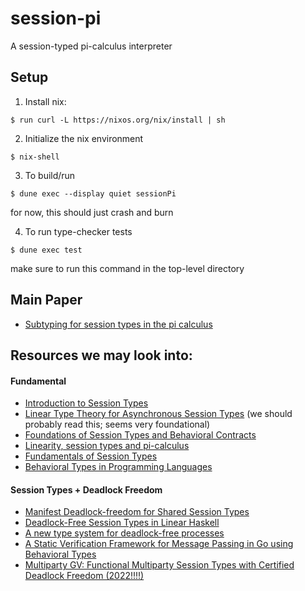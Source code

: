 # session-pi
A session-typed pi-calculus interpreter

## Setup

1. Install nix:
```
$ run curl -L https://nixos.org/nix/install | sh
```

2. Initialize the nix environment
```
$ nix-shell
```

3. To build/run
```
$ dune exec --display quiet sessionPi
```
for now, this should just crash and burn

4. To run type-checker tests
```
$ dune exec test
```
make sure to run this command in the top-level directory

## Main Paper
- [Subtyping for session types in the pi calculus](https://link.springer.com/article/10.1007/s00236-005-0177-z)

## Resources we may look into:

#### Fundamental
- [Introduction to Session Types](https://www.dcs.gla.ac.uk/research/betty/summerschool2016.behavioural-types.eu/programme/DardhaIntroBST.pdf/at_download/file.pdf?fbclid=IwAR3y7zPu9lMhcSWXWkncGkSnyW5UjzWcBQEmWta0icQ0fvZHQAuvYuRbK-g)
- [Linear Type Theory for Asynchronous Session Types](https://www.cambridge.org/core/journals/journal-of-functional-programming/article/linear-type-theory-for-asynchronous-session-types/605DA26DDDE9B1CCD35D33D0D62DF20C) (we should probably read this; seems very foundational)
- [Foundations of Session Types and Behavioral Contracts](https://dl.acm.org/doi/pdf/10.1145/2873052)
- [Linearity, session types and pi-calculus](https://www.cambridge.org/core/journals/mathematical-structures-in-computer-science/article/linearity-session-types-and-the-pi-calculus/C636B85EFB70566E982277957504396C) 
- [Fundamentals of Session Types](https://www.di.fc.ul.pt/~vv/papers/vasconcelos_fundamental-sessions.pdf)
- [Behavioral Types in Programming Languages](https://ebjohnsen.org/publication/16-ftpl/16-ftpl.pdf)

#### Session Types + Deadlock Freedom
- [Manifest Deadlock-freedom for Shared Session Types](https://dl.acm.org/doi/pdf/10.1145/2873052)
- [Deadlock-Free Session Types in Linear Haskell](https://dl.acm.org/doi/pdf/10.1145/3471874.3472979)
- [A new type system for deadlock-free processes](https://link.springer.com/chapter/10.1007/11817949_16)
- [A Static Verification Framework for Message Passing in Go using Behavioral Types](http://mrg.doc.ic.ac.uk/publications/a-static-verification-framework-for-message-passing-in-go-using-behavioural-types/draft.pdf)
- [Multiparty GV: Functional Multiparty Session Types with Certified Deadlock Freedom (2022!!!!)](https://iris-project.org/pdfs/2022-icfp-multiparty.pdf)
